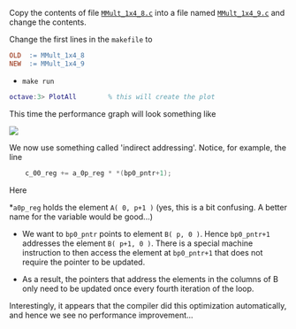 Copy the contents of file [`MMult_1x4_8.c`](https://github.com/SudoNohup/HowToOptimizeGemm/blob/master/src/MMult_1x4_8.c) into a file named [`MMult_1x4_9.c`](https://github.com/SudoNohup/HowToOptimizeGemm/blob/master/src/MMult_1x4_9.c) and change the contents.

Change the first lines in the `makefile` to
```makefile
OLD  := MMult_1x4_8
NEW  := MMult_1x4_9     
```
 * `make run`
```matlab
octave:3> PlotAll        % this will create the plot
```

This time the performance graph will look something like


![](https://github.com/SudoNohup/HowToOptimizeGemm/raw/master/figures/compare_MMult-1x4-8_MMult-1x4-9.png)

We now use something called 'indirect addressing'.   Notice, for example, the line 
```c
    c_00_reg += a_0p_reg * *(bp0_pntr+1);
```
Here 

 *`a0p_reg` holds the element `A( 0, p+1 )`  (yes, this is a bit confusing.  A better name for the variable would be good...)

 * We want to `bp0_pntr` points to element `B( p, 0 )`.  Hence `bp0_pntr+1` addresses the element `B( p+1, 0 )`.  There is a special machine instruction to then access the element at `bp0_pntr+1` that does not require the pointer to be updated.

 * As a result, the pointers that address the elements in the columns of B only need to be updated once every fourth iteration of the loop.

Interestingly, it appears that the compiler did this optimization automatically, and hence we see no performance improvement...
